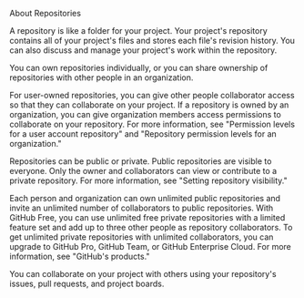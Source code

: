 About Repositories

A repository is like a folder for your project. Your project's repository contains all of your project's files and stores each file's revision history. You can also discuss and manage your project's work within the repository.

You can own repositories individually, or you can share ownership of repositories with other people in an organization.

For user-owned repositories, you can give other people collaborator access so that they can collaborate on your project. If a repository is owned by an organization, you can give organization members access permissions to collaborate on your repository. For more information, see "Permission levels for a user account repository" and "Repository permission levels for an organization."

Repositories can be public or private. Public repositories are visible to everyone. Only the owner and collaborators can view or contribute to a private repository. For more information, see "Setting repository visibility."

Each person and organization can own unlimited public repositories and invite an unlimited number of collaborators to public repositories. With GitHub Free, you can use unlimited free private repositories with a limited feature set and add up to three other people as repository collaborators. To get unlimited private repositories with unlimited collaborators, you can upgrade to GitHub Pro, GitHub Team, or GitHub Enterprise Cloud. For more information, see "GitHub's products."

You can collaborate on your project with others using your repository's issues, pull requests, and project boards.

